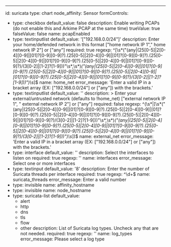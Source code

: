 ---
id: suricata
type: chart
node_affinity: Sensor
formControls:
- type: checkbox
  default_value: false
  description: Enable writing PCAPs (do not enable this and Arkime PCAP at the same time)
  trueValue: true
  falseValue: false
  name: pcapEnabled
- type: textinputlist
  default_value: '["192.168.0.0/24"]'
  description: Enter your home/defended network in this format ["home network IP 1"," home network IP 2"] or ["any"]
  required: true
  regexp: ^\[\s*("(any|(25[0-5]|2[0-4][0-9]|[01]?[0-9][0-9]?)\.(25[0-5]|2[0-4][0-9]|[01]?[0-9][0-9]?)\.(25[0-5]|2[0-4][0-9]|[01]?[0-9][0-9]?)\.(25[0-5]|2[0-4][0-9]|[01]?[0-9][0-9]?)/(3[0-2]|[1-2]?[1-9]))"\s*,\s*)*("(any|(25[0-5]|2[0-4][0-9]|[01]?[0-9][0-9]?)\.(25[0-5]|2[0-4][0-9]|[01]?[0-9][0-9]?)\.(25[0-5]|2[0-4][0-9]|[01]?[0-9][0-9]?)\.(25[0-5]|2[0-4][0-9]|[01]?[0-9][0-9]?)/(3[0-2]|[1-2]?[1-9]))")\s*\]$
  name: home_net
  error_message: 'Enter a valid IP in a bracket array (EX: ["192.168.0.0/24"] or ["any"]) with the brackets.'
- type: textinputlist
  default_value: ''
  description: >
    Enter your external/untrusted network (defaults to !home_net) ["external network IP 1", " external network IP 2"] or ["any"]
  required: false
  regexp: ^(\s*|\[\s*("(any|(25[0-5]|2[0-4][0-9]|[01]?[0-9][0-9]?)\.(25[0-5]|2[0-4][0-9]|[01]?[0-9][0-9]?)\.(25[0-5]|2[0-4][0-9]|[01]?[0-9][0-9]?)\.(25[0-5]|2[0-4][0-9]|[01]?[0-9][0-9]?)/(3[0-2]|[1-2]?[1-9]))"\s*,\s*)*("(any|(25[0-5]|2[0-4][0-9]|[01]?[0-9][0-9]?)\.(25[0-5]|2[0-4][0-9]|[01]?[0-9][0-9]?)\.(25[0-5]|2[0-4][0-9]|[01]?[0-9][0-9]?)\.(25[0-5]|2[0-4][0-9]|[01]?[0-9][0-9]?)/(3[0-2]|[1-2]?[1-9]))")\s*\])$
  name: external_net
  error_message: 'Enter a valid IP in a bracket array (EX: ["192.168.0.0/24"] or ["any"]) with the brackets.'
- type: interface
  default_value: ''
  description: Select the interfaces to listen on
  required: true
  regexp: ''
  name: interfaces
  error_message: Select one or more interfaces
- type: textinput
  default_value: '8'
  description: Enter the number of Suricata threads per interface
  required: true
  regexp: ^\d+$
  name: suricata_threads
  error_message: Enter a valid number
- type: invisible
  name: affinity_hostname
- type: invisible
  name: node_hostname
- type: suricata-list
  default_value:
  - alert
  - http
  - dns
  - tls
  - flow
  - other
  description: List of Suricata log types. Uncheck any that are not needed.
  required: true
  regexp: ''
  name: log_types
  error_message: Please select a log type
